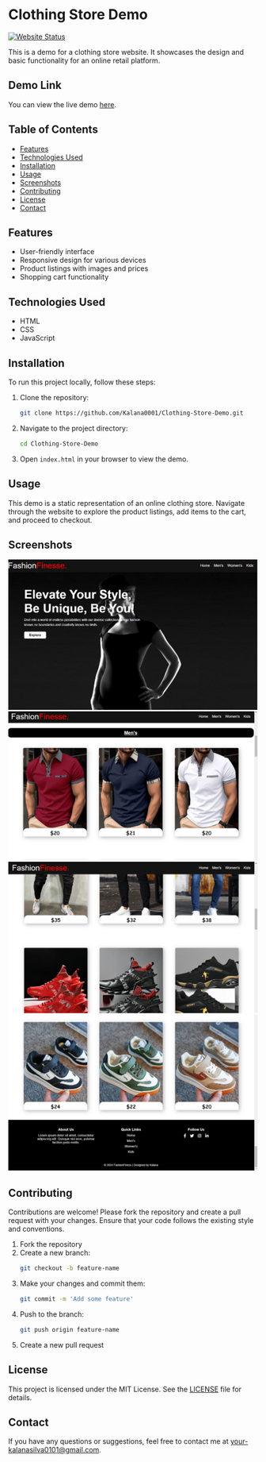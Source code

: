 # Clothing Store Demo

[![Website Status](https://img.shields.io/website-up-down-green-red/https/kalana0001.github.io/clothing-store-demo.svg)](https://kalana0001.github.io/clothing-store-demo/)

This is a demo for a clothing store website. It showcases the design and basic functionality for an online retail platform.

## Demo Link

You can view the live demo [here](https://kalana0001.github.io/clothing-store-demo/).

## Table of Contents

- [Features](#features)
- [Technologies Used](#technologies-used)
- [Installation](#installation)
- [Usage](#usage)
- [Screenshots](#screenshots)
- [Contributing](#contributing)
- [License](#license)
- [Contact](#contact)

## Features

- User-friendly interface
- Responsive design for various devices
- Product listings with images and prices
- Shopping cart functionality

## Technologies Used

- HTML
- CSS
- JavaScript

## Installation

To run this project locally, follow these steps:

1. Clone the repository:
    ```bash
    git clone https://github.com/Kalana0001/Clothing-Store-Demo.git
    ```

2. Navigate to the project directory:
    ```bash
    cd Clothing-Store-Demo
    ```

3. Open `index.html` in your browser to view the demo.

## Usage

This demo is a static representation of an online clothing store. Navigate through the website to explore the product listings, add items to the cart, and proceed to checkout.

## Screenshots

![Home Page](/Assests/screenshots/screenshot1.png)
![Product Listing 1](/Assests/screenshots/screenshot2.png)
![Product Listing 2](/Assests/screenshots/screenshot3.png)
![Footer](/Assests/screenshots/screenshot4.png)

## Contributing

Contributions are welcome! Please fork the repository and create a pull request with your changes. Ensure that your code follows the existing style and conventions.

1. Fork the repository
2. Create a new branch:
    ```bash
    git checkout -b feature-name
    ```
3. Make your changes and commit them:
    ```bash
    git commit -m 'Add some feature'
    ```
4. Push to the branch:
    ```bash
    git push origin feature-name
    ```
5. Create a new pull request

## License

This project is licensed under the MIT License. See the [LICENSE](LICENSE) file for details.

## Contact

If you have any questions or suggestions, feel free to contact me at [your-kalanasilva0101@gmail.com](mailto:your-kalanasilva0101@gmail.com).

